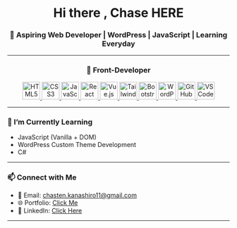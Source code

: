 <h1 align="center">Hi there , Chase HERE</h1>
<h3 align="center">🚀 Aspiring Web Developer | WordPress | JavaScript | Learning Everyday</h3>

---

<h3 align="center">🚀 Front-Developer</h3>

<p align="center">
  <a href="https://github.com/chastenr" target="_blank" title="HTML5">
    <img src="https://cdn.jsdelivr.net/gh/devicons/devicon/icons/html5/html5-original.svg" height="40" alt="HTML5" />
  </a>
  <a href="https://github.com/chastenr" target="_blank" title="CSS3">
    <img src="https://cdn.jsdelivr.net/gh/devicons/devicon/icons/css3/css3-original.svg" height="40" alt="CSS3" />
  </a>
  <a href="https://github.com/chastenr" target="_blank" title="JavaScript">
    <img src="https://cdn.jsdelivr.net/gh/devicons/devicon/icons/javascript/javascript-original.svg" height="40" alt="JavaScript" />
  </a>
  <a href="https://github.com/chastenr" target="_blank" title="React">
    <img src="https://cdn.jsdelivr.net/gh/devicons/devicon/icons/react/react-original.svg" height="40" alt="React" />
  </a>
  <a href="https://github.com/chastenr" target="_blank" title="Vue.js">
    <img src="https://cdn.jsdelivr.net/gh/devicons/devicon/icons/vuejs/vuejs-original.svg" height="40" alt="Vue.js" />
  </a>
  <a href="https://github.com/chastenr" target="_blank" title="TailwindCSS">
    <img src="https://www.vectorlogo.zone/logos/tailwindcss/tailwindcss-icon.svg" height="40" alt="Tailwind CSS" />
  </a>
  <a href="https://github.com/chastenr" target="_blank" title="Bootstrap">
    <img src="https://cdn.jsdelivr.net/gh/devicons/devicon/icons/bootstrap/bootstrap-original.svg" height="40" alt="Bootstrap" />
  </a>
  <a href="https://github.com/chastenr" target="_blank" title="WordPress">
    <img src="https://cdn.jsdelivr.net/gh/devicons/devicon/icons/wordpress/wordpress-original.svg" height="40" alt="WordPress" />
  </a>
  <a href="https://github.com/chastenr" target="_blank" title="GitHub">
    <img src="https://cdn.jsdelivr.net/gh/devicons/devicon/icons/github/github-original.svg" height="40" alt="GitHub" />
  </a>
  <a href="https://github.com/chastenr" target="_blank" title="VS Code">
    <img src="https://cdn.jsdelivr.net/gh/devicons/devicon/icons/vscode/vscode-original.svg" height="40" alt="VS Code" />
  </a>
</p>


---

### 🌱 I’m Currently Learning
- JavaScript (Vanilla + DOM)
- WordPress Custom Theme Development
- C#

---

### 📫 Connect with Me
- 📧 Email: chasten.kanashiro11@gmail.com
- 🌐 Portfolio: [Click Me](https://chastenramirez.netlify.app)
- 💼 LinkedIn: [Click Here](https://linkedin.com/in/chastenramirez)

---
